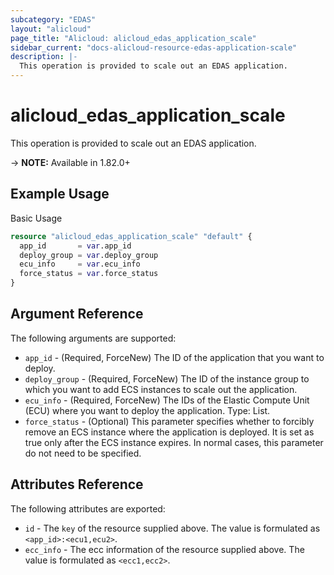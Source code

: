 ```yaml
---
subcategory: "EDAS"
layout: "alicloud"
page_title: "Alicloud: alicloud_edas_application_scale"
sidebar_current: "docs-alicloud-resource-edas-application-scale"
description: |-
  This operation is provided to scale out an EDAS application.
---
```


# alicloud\_edas\_application\_scale

This operation is provided to scale out an EDAS application.

-> **NOTE:** Available in 1.82.0+

## Example Usage

Basic Usage

```terraform
resource "alicloud_edas_application_scale" "default" {
  app_id       = var.app_id
  deploy_group = var.deploy_group
  ecu_info     = var.ecu_info
  force_status = var.force_status
}
```

## Argument Reference

The following arguments are supported:

* `app_id` - (Required, ForceNew) The ID of the application that you want to deploy.
* `deploy_group` - (Required, ForceNew) The ID of the instance group to which you want to add ECS instances to scale out the application.
* `ecu_info` - (Required, ForceNew) The IDs of the Elastic Compute Unit (ECU) where you want to deploy the application. Type: List.
* `force_status` - (Optional) This parameter specifies whether to forcibly remove an ECS instance where the application is deployed. It is set as true only after the ECS instance expires. In normal cases, this parameter do not need to be specified.

## Attributes Reference

The following attributes are exported:

* `id` - The `key` of the resource supplied above. The value is formulated as `<app_id>:<ecu1,ecu2>`.
* `ecc_info` - The ecc information of the resource supplied above. The value is formulated as `<ecc1,ecc2>`.

